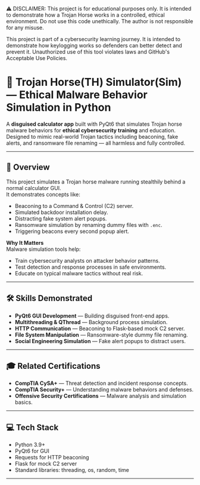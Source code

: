⚠️ DISCLAIMER: This project is for educational purposes only. It is intended to demonstrate how a Trojan Horse works in a controlled, ethical environment. Do not use this code unethically. The author is not responsible for any misuse.

This project is part of a cybersecurity learning journey. It is intended to demonstrate how keylogging works so defenders can better detect and prevent it. Unauthorized use of this tool violates laws and GitHub's Acceptable Use Policies.


# 🎯 Trojan Horse(TH) Simulator(Sim) — Ethical Malware Behavior Simulation in Python

A **disguised calculator app** built with PyQt6 that simulates Trojan horse malware behaviors for **ethical cybersecurity training** and education.  
Designed to mimic real-world Trojan tactics including beaconing, fake alerts, and ransomware file renaming — all harmless and fully controlled.

---

## 📌 Overview

This project simulates a Trojan horse malware running stealthily behind a normal calculator GUI.  
It demonstrates concepts like:  
- Beaconing to a Command & Control (C2) server.  
- Simulated backdoor installation delay.  
- Distracting fake system alert popups.  
- Ransomware simulation by renaming dummy files with `.enc`.  
- Triggering beacons every second popup alert.  

**Why It Matters**  
Malware simulation tools help:  
- Train cybersecurity analysts on attacker behavior patterns.  
- Test detection and response processes in safe environments.  
- Educate on typical malware tactics without real risk.

---

## 🛠 Skills Demonstrated

- **PyQt6 GUI Development** — Building disguised front-end apps.  
- **Multithreading & QThread** — Background process simulation.  
- **HTTP Communication** — Beaconing to Flask-based mock C2 server.  
- **File System Manipulation** — Ransomware-style dummy file renaming.  
- **Social Engineering Simulation** — Fake alert popups to distract users.

---

## 🎓 Related Certifications

- **CompTIA CySA+** — Threat detection and incident response concepts.  
- **CompTIA Security+** — Understanding malware behaviors and defenses.  
- **Offensive Security Certifications** — Malware analysis and simulation basics.

---

## 💻 Tech Stack

- Python 3.9+  
- PyQt6 for GUI  
- Requests for HTTP beaconing  
- Flask for mock C2 server  
- Standard libraries: threading, os, random, time

---




